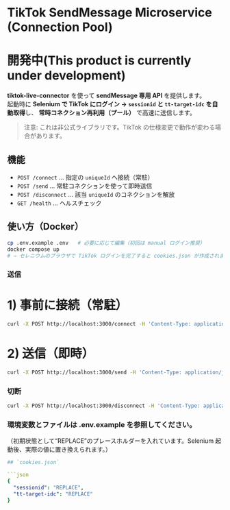 # TikTok SendMessage Microservice (Connection Pool)

# 開発中(This product is currently under development)

**tiktok-live-connector** を使って **sendMessage 専用 API** を提供します。  
起動時に **Selenium で TikTok にログイン → `sessionid` と `tt-target-idc` を自動取得**し、
**常時コネクション再利用（プール）** で高速に送信します。

> 注意: これは非公式ライブラリです。TikTok の仕様変更で動作が変わる場合があります。

## 機能
- `POST /connect` … 指定の `uniqueId` へ接続（常駐）
- `POST /send` … 常駐コネクションを使って即時送信
- `POST /disconnect` … 該当 `uniqueId` のコネクションを解放
- `GET /health` … ヘルスチェック

## 使い方（Docker）
```bash
cp .env.example .env   # 必要に応じて編集（初回は manual ログイン推奨）
docker compose up
# → セレニウムのブラウザで TikTok ログインを完了すると cookies.json が作成されます
```

### 送信
# 1) 事前に接続（常駐）

```bash
curl -X POST http://localhost:3000/connect -H 'Content-Type: application/json' -d '{"uniqueId":"配信者"}'
```

# 2) 送信（即時）
```bash
curl -X POST http://localhost:3000/send -H 'Content-Type: application/json' -d '{"uniqueId":"配信者","message":"こんにちは"}'
```

### 切断
```bash
curl -X POST http://localhost:3000/disconnect -H 'Content-Type: application/json' -d '{"uniqueId":"配信者"}'
```

### 環境変数とファイルは .env.example を参照してください。
（初期状態として“REPLACE”のプレースホルダーを入れています。Selenium 起動後、実際の値に置き換えられます。）
```yaml
## `cookies.json`

```json
{
  "sessionid": "REPLACE",
  "tt-target-idc": "REPLACE"
}
```

